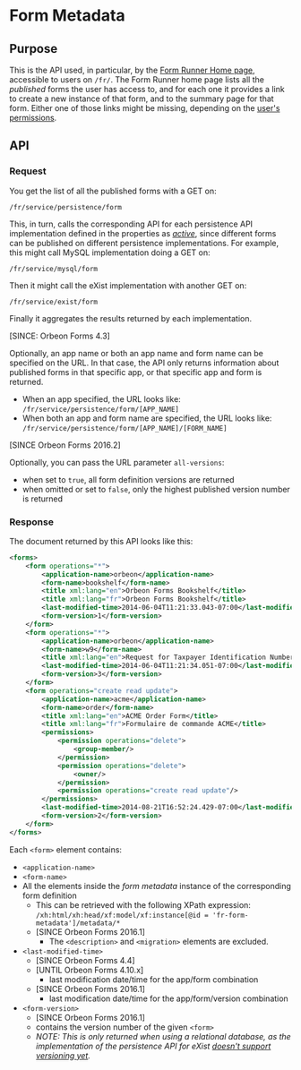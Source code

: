 # Form Metadata

<!-- toc -->

## Purpose

This is the API used, in particular, by the [Form Runner Home page](../../feature/home-page.md), accessible to users on `/fr/`. The Form Runner home page lists all the *published* forms the user has access to, and for each one it provides a link to create a new instance of that form, and to the summary page for that form. Either one of those links might be missing, depending on the [user's permissions](../../../form-runner/access-control/README.md).

## API

### Request

You get the list of all the published forms with a GET on:
 
    /fr/service/persistence/form
    
This, in turn, calls the corresponding API for each persistence API implementation defined in the properties as [*active*](../../../configuration/properties/persistence.md#property_active), since different forms can be published on different persistence implementations. For example, this might call MySQL implementation doing a GET on:
 
    /fr/service/mysql/form
    
Then it might call the eXist implementation with another GET on:
 
    /fr/service/exist/form
    
Finally it aggregates the results returned by each implementation.

[SINCE: Orbeon Forms 4.3]

Optionally, an app name or both an app name and form name can be specified on the URL. In that case, the API only returns information about published forms in that specific app, or that specific app and form is returned.

* When an app specified, the URL looks like:  
  `/fr/service/persistence/form/[APP_NAME]`
* When both an app and form name are specified, the URL looks like:  
  `/fr/service/persistence/form/[APP_NAME]/[FORM_NAME]`
  
[SINCE Orbeon Forms 2016.2]

Optionally, you can pass the URL parameter `all-versions`:

- when set to `true`, all form definition versions are returned
- when omitted or set to `false`, only the highest published version number is returned

### Response

The document returned by this API looks like this:

```xml
<forms>
    <form operations="*">
        <application-name>orbeon</application-name>
        <form-name>bookshelf</form-name>
        <title xml:lang="en">Orbeon Forms Bookshelf</title>
        <title xml:lang="fr">Orbeon Forms Bookshelf</title>
        <last-modified-time>2014-06-04T11:21:33.043-07:00</last-modified-time>
        <form-version>1</form-version>
    </form>
    <form operations="*">
        <application-name>orbeon</application-name>
        <form-name>w9</form-name>
        <title xml:lang="en">Request for Taxpayer Identification Number and Certification</title>
        <last-modified-time>2014-06-04T11:21:34.051-07:00</last-modified-time>
        <form-version>3</form-version>
    </form>
    <form operations="create read update">
        <application-name>acme</application-name>
        <form-name>order</form-name>
        <title xml:lang="en">ACME Order Form</title>
        <title xml:lang="fr">Formulaire de commande ACME</title>
        <permissions>
            <permission operations="delete">
                <group-member/>
            </permission>
            <permission operations="delete">
                <owner/>
            </permission>
            <permission operations="create read update"/>
        </permissions>
        <last-modified-time>2014-08-21T16:52:24.429-07:00</last-modified-time>
        <form-version>2</form-version>
    </form>
</forms>
```

Each `<form>` element contains:

- `<application-name>`
- `<form-name>`
- All the elements inside the *form metadata* instance of the corresponding form definition
    - This can be retrieved with the following XPath expression:  
      `/xh:html/xh:head/xf:model/xf:instance[@id = 'fr-form-metadata']/metadata/*`
    - [SINCE Orbeon Forms 2016.1]
        - The `<description>` and `<migration>` elements are excluded.
- `<last-modified-time>`
    - [SINCE Orbeon Forms 4.4]
    - [UNTIL Orbeon Forms 4.10.x]
        - last modification date/time for the app/form combination
    - [SINCE Orbeon Forms 2016.1]
        - last modification date/time for the app/form/version combination
- `<form-version>`
    - [SINCE Orbeon Forms 2016.1]
    - contains the version number of the given `<form>`
    - *NOTE: This is only returned when using a relational database, as the implementation of the persistence API for eXist [doesn't support versioning yet](https://github.com/orbeon/orbeon-forms/issues/1524).*
    